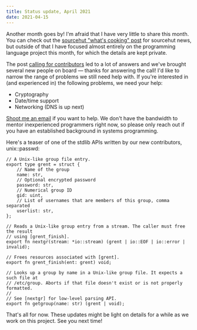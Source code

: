 ```yaml
---
title: Status update, April 2021
date: 2021-04-15
---
```


Another month goes by! I'm afraid that I have very little to share this month.
You can check out the [sourcehut "what's cooking" post][0] for sourcehut news,
but outside of that I have focused almost entirely on the programming language
project this month, for which the details are kept private.

[0]: https://sourcehut.org/blog/2021-04-15-whats-cooking-april-2021/

The post [calling for contributors][1] led to a lot of answers and we've brought
several new people on board &mdash; thanks for answering the call! I'd like to
narrow the range of problems we still need help with. If you're interested in
(and experienced in) the following problems, we need your help:

[1]: https://drewdevault.com/2021/03/19/A-new-systems-language.html

- Cryptography
- Date/time support
- Networking (DNS is up next)

[Shoot me an email](mailto:sir@cmpwn.com) if you want to help. We don't have the
bandwidth to mentor inexperienced programmers right now, so please only reach
out if you have an established background in systems programming.

Here's a teaser of one of the stdlib APIs written by our new contributors,
unix::passwd:

```hare
// A Unix-like group file entry.
export type grent = struct {
	// Name of the group
	name: str,
	// Optional encrypted password
	password: str,
	// Numerical group ID
	gid: uint,
	// List of usernames that are members of this group, comma separated
	userlist: str,
};

// Reads a Unix-like group entry from a stream. The caller must free the result
// using [grent_finish].
export fn nextgr(stream: *io::stream) (grent | io::EOF | io::error | invalid);

// Frees resources associated with [grent].
export fn grent_finish(ent: grent) void;

// Looks up a group by name in a Unix-like group file. It expects a such file at
// /etc/group. Aborts if that file doesn't exist or is not properly formatted.
//
// See [nextgr] for low-level parsing API.
export fn getgroup(name: str) (grent | void);
```

That's all for now. These updates might be light on details for a while as we
work on this project. See you next time!

